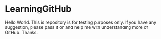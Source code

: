 # LearningGitHub
Hello World. This is repository is for testing purposes only. If you have any suggestion, please pass it on and help me with understanding more of GitHub. Thanks.
